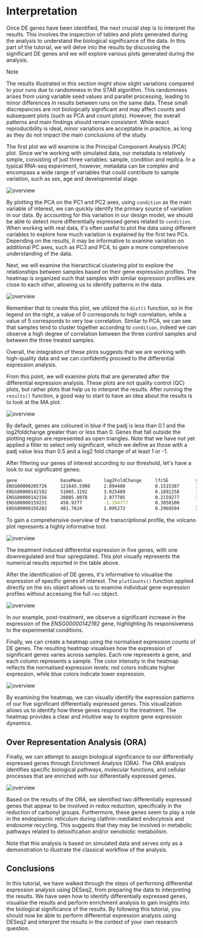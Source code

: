 # Interpretation

Once DE genes have been identified, the next crucial step is to interpret the results. This involves the inspection of tables and plots generated during the analysis to understand the biological significance of the data. In this part of the tutorial, we will delve into the results by discussing the significant DE genes and we will explore various plots generated during the analysis.

> [!NOTE]
> The results illustrated in this section might show slight variations compared to your runs due to randomness in the STAR algorithm. This randomness arises from using variable seed values and parallel processing, leading to minor differences in results between runs on the same data. These small discrepancies are not biologically significant and may affect counts and subsequent plots (such as PCA and count plots). However, the overall patterns and main findings should remain consistent. While exact reproducibility is ideal, minor variations are acceptable in practice, as long as they do not impact the main conclusions of the study.

The first plot we will examine is the Principal Component Analysis (PCA) plot. Since we're working with simulated data, our metadata is relatively simple, consisting of just three variables: sample, condition and replica. In a typical RNA-seq experiment, however, metadata can be complex and encompass a wide range of variables that could contribute to sample variation, such as sex, age and developmental stage. 

![overview](./img/PCA.png)

By plotting the PCA on the PC1 and PC2 axes, using `condition` as the main variable of interest, we can quickly identify the primary source of variation in our data. By accounting for this variation in our design model, we should be able to detect more differentially expressed genes related to `condition`. When working with real data, it's often useful to plot the data using different variables to explore how much variation is explained by the first two PCs. Depending on the results, it may be informative to examine variation on additional PC axes, such as PC3 and PC4, to gain a more comprehensive understanding of the data.

Next, we will examine the hierarchical clustering plot to explore the relationships between samples based on their gene expression profiles. The heatmap is organized such that samples with similar expression profiles are close to each other, allowing us to identify patterns in the data.

![overview](./img/hierarchical_clustering.png)

Remember that to create this plot, we utilized the `dist()` function, so in the legend on the right, a value of 0 corresponds to high correlation, while a value of 5 corresponds to very low correlation. Similar to PCA, we can see that samples tend to cluster together according to `condition`, indeed we can observe a high degree of correlation between the three control samples and between the three treated samples. 

Overall, the integration of these plots suggests that we are working with high-quality data and we can confidently proceed to the differential expression analysis.

From this point, we will examine plots that are generated after the differential expression analysis. These plots are not quality control (QC) plots, but rather plots that help us to interpret the results. 
After running the `results()` function, a good way to start to have an idea about the results is to look at the MA plot. 

![overview](./img/MA_plot.png)

By default, genes are coloured in blue if the padj is less than 0.1 and the log2foldchange greater than or less than 0. Genes that fall outside the plotting region are represented as open triangles. Note that we have not yet applied a filter to select only significant, which we define as those with a padj value less than 0.5 and a log2 fold change of at least 1 or -1.

After filtering our genes of interest according to our threshold, let's have a look to our significatnt genes:

```bash
gene                baseMean        log2FoldChange     lfcSE          stat            pvalue              padj
ENSG00000205726     121645.5908     2.894480           0.1515387      19.100600       2.496005e-81        5.840651e-79
ENSG00000142192     51065.3192      3.025489           0.1891258      15.997230       1.335883e-57        1.562983e-55
ENSG00000142156     20805.8078      2.977705           0.2159277      13.790287       2.915972e-43        2.274458e-41
ENSG00000159231     458.9277        -1.194777          0.3058100      -3.906926       9.347790e-05        5.468457e-03
ENSG00000156282     481.7624        1.095272           0.2969594      3.688289        2.257672e-04        1.056590e-02
```

To gain a comprehensive overview of the transcriptional profile, the volcano plot represents a highly informative tool.

![overview](./img/volcanoplot.png)

The treatment induced differential expression in five genes, with one downregulated and four upregulated. This plot visually represents the numerical results reported in the table above.

After the identification of DE genes, it's informative to visualise the expression of specific genes of interest. The `plotCounts()` function applied directly on the `dds` object allows us to examine individual gene expression profiles without accessing the full `res` object.

![overview](./img/plotCounts.png)

In our example, post-treatment, we observe a significant increase in the expression of the *ENSG00000142192* gene, highlighting its responsiveness to the experimental conditions.

Finally, we can create a heatmap using the normalised expression counts of DE genes. The resulting heatmap visualises how the expression of significant genes varies across samples. Each row represents a gene, and each column represents a sample. The color intensity in the heatmap reflects the normalised expression levels: red colors indicate higher expression, while blue colors indicate lower expression.

![overview](./img/heatmap_de_genes.png)

By examining the heatmap, we can visually identify the expression patterns of our five significant differentially expressed genes. This visualization allows us to identify how these genes respond to the treatment. The heatmap provides a clear and intuitive way to explore gene expression dynamics.

## Over Representation Analysis (ORA)

Finally, we can attempt to assign biological significance to our differentially expressed genes through Enrichment Analysis (ORA). The ORA analysis identifies specific biological pathways, molecular functions, and cellular processes that are enriched with our differentially expressed genes.

![overview](./img/enrichment_plot.png)

Based on the results of the ORA, we identified two differentially expressed genes that appear to be involved in redox reduction, specifically in the reduction of carbonyl groups. Furthermore, these genes seem to play a role in the endoplasmic reticulum during clathrin-mediated endocytosis and endosome recycling. This suggests that they may be involved in metabolic pathways related to detoxification and/or xenobiotic metabolism.

Note that this analysis is based on simulated data and serves only as a demonstration to illustrate the classical workflow of the analysis.

## Conclusions

In this tutorial, we have walked through the steps of performing differential expression analysis using DESeq2, from preparing the data to interpreting the results. We have seen how to identify differentially expressed genes, visualise the results and perform enrichment analysis to gain insights into the biological significance of the results. By following this tutorial, you should now be able to perform differential expression analysis using DESeq2 and interpret the results in the context of your own research question.